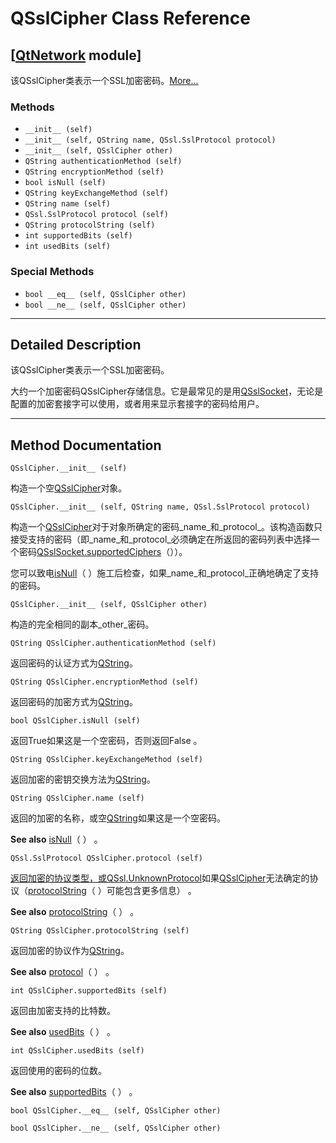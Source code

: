 # QSslCipher Class Reference

## [[QtNetwork](index.htm) module]

该QSslCipher类表示一个SSL加密密码。[More...](#details)

### Methods

*   `__init__ (self)`
*   `__init__ (self, QString name, QSsl.SslProtocol protocol)`
*   `__init__ (self, QSslCipher other)`
*   `QString authenticationMethod (self)`
*   `QString encryptionMethod (self)`
*   `bool isNull (self)`
*   `QString keyExchangeMethod (self)`
*   `QString name (self)`
*   `QSsl.SslProtocol protocol (self)`
*   `QString protocolString (self)`
*   `int supportedBits (self)`
*   `int usedBits (self)`

### Special Methods

*   `bool __eq__ (self, QSslCipher other)`
*   `bool __ne__ (self, QSslCipher other)`

* * *

## Detailed Description

该QSslCipher类表示一个SSL加密密码。

大约一个加密密码QSslCipher存储信息。它是最常见的是用[QSslSocket](qsslsocket.html)，无论是配置的加密套接字可以使用，或者用来显示套接字的密码给用户。

* * *

## Method Documentation

```
QSslCipher.__init__ (self)
```

构造一个空[QSslCipher](qsslcipher.html)对象。

```
QSslCipher.__init__ (self, QString name, QSsl.SslProtocol protocol)
```

构造一个[QSslCipher](qsslcipher.html)对于对象所确定的密码_name_和_protocol_。该构造函数只接受支持的密码（即_name_和_protocol_必须确定在所返回的密码列表中选择一个密码[QSslSocket.supportedCiphers](qsslsocket.html#supportedCiphers)（））。

您可以致电[isNull](qsslcipher.html#isNull)（ ）施工后检查，如果_name_和_protocol_正确地确定了支持的密码。

```
QSslCipher.__init__ (self, QSslCipher other)
```

构造的完全相同的副本_other_密码。

```
QString QSslCipher.authenticationMethod (self)
```

返回密码的认证方式为[QString](qstring.html)。

```
QString QSslCipher.encryptionMethod (self)
```

返回密码的加密方式为[QString](qstring.html)。

```
bool QSslCipher.isNull (self)
```

返回True如果这是一个空密码，否则返回False 。

```
QString QSslCipher.keyExchangeMethod (self)
```

返回加密的密钥交换方法为[QString](qstring.html)。

```
QString QSslCipher.name (self)
```

返回的加密的名称，或空[QString](qstring.html)如果这是一个空密码。

**See also** [isNull](qsslcipher.html#isNull)（ ） 。

```
QSsl.SslProtocol QSslCipher.protocol (self)
```

[](qssl.html#SslProtocol-enum)

[返回加密的协议类型，或](qssl.html#SslProtocol-enum)[QSsl.UnknownProtocol](qssl.html#SslProtocol-enum)如果[QSslCipher](qsslcipher.html)无法确定的协议（[protocolString](qsslcipher.html#protocolString)（ ）可能包含更多信息） 。

**See also** [protocolString](qsslcipher.html#protocolString)（ ） 。

```
QString QSslCipher.protocolString (self)
```

返回加密的协议作为[QString](qstring.html)。

**See also** [protocol](qsslcipher.html#protocol)（ ） 。

```
int QSslCipher.supportedBits (self)
```

返回由加密支持的比特数。

**See also** [usedBits](qsslcipher.html#usedBits)（ ） 。

```
int QSslCipher.usedBits (self)
```

返回使用的密码的位数。

**See also** [supportedBits](qsslcipher.html#supportedBits)（ ） 。

```
bool QSslCipher.__eq__ (self, QSslCipher other)
```

```
bool QSslCipher.__ne__ (self, QSslCipher other)
```